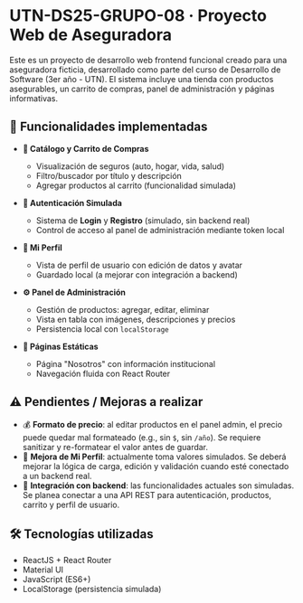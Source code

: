 # UTN-DS25-GRUPO-08 · Proyecto Web de Aseguradora

Este es un proyecto de desarrollo web frontend funcional creado para una aseguradora ficticia, desarrollado como parte del curso de Desarrollo de Software (3er año - UTN). El sistema incluye una tienda con productos asegurables, un carrito de compras, panel de administración y páginas informativas.

## 🧩 Funcionalidades implementadas

- **🛒 Catálogo y Carrito de Compras**
  - Visualización de seguros (auto, hogar, vida, salud)
  - Filtro/buscador por título y descripción
  - Agregar productos al carrito (funcionalidad simulada)

- **🔐 Autenticación Simulada**
  - Sistema de **Login** y **Registro** (simulado, sin backend real)
  - Control de acceso al panel de administración mediante token local

- **🧑 Mi Perfil**
  - Vista de perfil de usuario con edición de datos y avatar
  - Guardado local (a mejorar con integración a backend)

- **⚙️ Panel de Administración**
  - Gestión de productos: agregar, editar, eliminar
  - Vista en tabla con imágenes, descripciones y precios
  - Persistencia local con `localStorage`

- **📄 Páginas Estáticas**
  - Página "Nosotros" con información institucional
  - Navegación fluida con React Router

## ⚠️ Pendientes / Mejoras a realizar

- 💰 **Formato de precio**: al editar productos en el panel admin, el precio puede quedar mal formateado (e.g., sin `$`, sin `/año`). Se requiere sanitizar y re-formatear el valor antes de guardar.
- 👤 **Mejora de Mi Perfil**: actualmente toma valores simulados. Se deberá mejorar la lógica de carga, edición y validación cuando esté conectado a un backend real.
- 🔗 **Integración con backend**: las funcionalidades actuales son simuladas. Se planea conectar a una API REST para autenticación, productos, carrito y perfil de usuario.

## 🛠️ Tecnologías utilizadas

- ReactJS + React Router
- Material UI 
- JavaScript (ES6+)
- LocalStorage (persistencia simulada)
